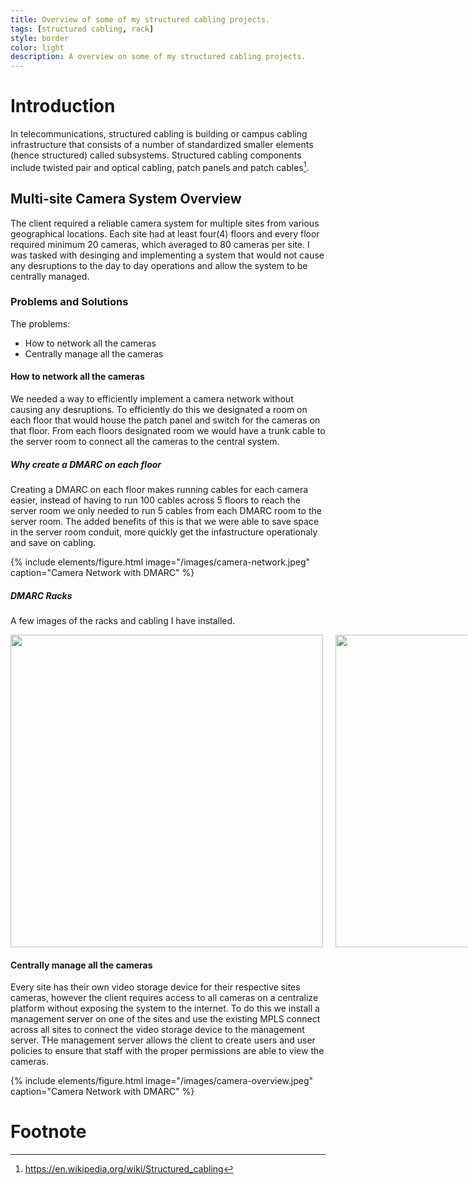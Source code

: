 ```yaml
---
title: Overview of some of my structured cabling projects.
tags: [structured cabling, rack]
style: border
color: light
description: A overview on some of my structured cabling projects.
---
```


# Introduction

In telecommunications, structured cabling is building or campus cabling infrastructure that consists of a number of standardized smaller elements (hence structured) called subsystems. Structured cabling components include twisted pair and optical cabling, patch panels and patch cables[^1].

## Multi-site Camera System Overview
The client required a reliable camera system for multiple sites from various geographical locations. Each site had at least four(4) floors and every floor required minimum 20 cameras, which averaged to 80 cameras per site. I was tasked with desinging and implementing a system  that would not cause any desruptions to the day to day operations and allow the system to be centrally managed. 

### Problems and Solutions
The problems:
- How to network all the cameras
- Centrally manage all the cameras 

#### How to network all the cameras
We needed a way to efficiently implement a camera network without causing any desruptions. To efficiently do this we designated a room on each floor that would house the patch panel and switch for the cameras on that floor. From each floors designated room we would have a trunk cable to the server room to connect all the cameras to the central system. 

##### Why create a DMARC on each floor
Creating a DMARC on each floor makes running cables for each camera easier, instead of having to run 100 cables across 5 floors to reach the server room we only needed to run 5 cables from each DMARC room to the server room. The added benefits of this is that we were able to save space in the server room conduit, more quickly get the infastructure operationaly and save on cabling. 

{% include elements/figure.html image="/images/camera-network.jpeg" caption="Camera Network with DMARC" %}

##### DMARC Racks 
A few images of the racks and cabling I have installed. 

<div style="display:flex">
     <div style="flex:1;padding-right:10px;">
          <img src="/images/demarc1.jpeg" width="500"/>
     </div>
     <div style="flex:1;padding-left:10px;">
          <img src="/images/demarc2.jpeg" width="500"/>
     </div>
</div>

#### Centrally manage all the cameras
Every site has their own video storage device for their respective sites cameras, however the client requires access to all cameras on a centralize platform without exposing the system to the internet. To do this we install a management server on one of the sites and use the existing MPLS connect across all sites to connect the video storage device to the management server. THe management server allows the client to create users and user policies to ensure that staff with the proper permissions are able to view the cameras. 

{% include elements/figure.html image="/images/camera-overview.jpeg" caption="Camera Network with DMARC" %}



# Footnote


[^1]: https://en.wikipedia.org/wiki/Structured_cabling